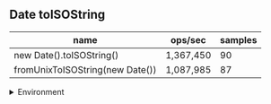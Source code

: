 ## Date toISOString

|name|ops/sec|samples|
|-|-|-|
|new Date().toISOString()|1,367,450|90|
|fromUnixToISOString(new Date())|1,087,985|87|


<details>
<summary>Environment</summary>

* __Machine:__ linux x64 | 2 vCPUs | 6.8GB Mem
* __Run:__ Sat Oct 14 2023 01:42:06 GMT+0000 (Coordinated Universal Time)
</details>

<!--
{"environment":{"platform":"linux","arch":"x64","cpus":2,"totalMemory":6.759757995605469},"benchmarks":[{"name":"new Date().toISOString()","hz":1367450.2952870834,"cycles":5,"stats":{"deviation":3.4804315914050965e-8,"mean":7.312880061867692e-7,"moe":7.190646165239816e-9,"rme":0.9832851221962121,"sem":3.668697023081539e-9,"variance":1.2113404062450613e-15}},{"name":"fromUnixToISOString(new Date())","hz":1087985.042777881,"cycles":6,"stats":{"deviation":4.952661081268425e-8,"mean":9.191302827534884e-7,"moe":1.040722765102112e-8,"rme":1.1322908021095361,"sem":5.309810026031184e-9,"variance":2.4528851785910924e-15}}]}-->
